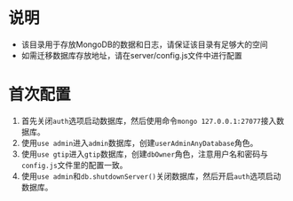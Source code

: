 # 说明
* 该目录用于存放MongoDB的数据和日志，请保证该目录有足够大的空间
* 如需迁移数据库存放地址，请在server/config.js文件中进行配置

# 首次配置
1. 首先关闭`auth`选项启动数据库，然后使用命令`mongo 127.0.0.1:27077`接入数据库。
2. 使用`use admin`进入`admin`数据库，创建`userAdminAnyDatabase`角色。
3. 使用`use gtip`进入`gtip`数据库，创建`dbOwner`角色，注意用户名和密码与`config.js`文件里的配置一致。
4. 使用`use admin`和`db.shutdownServer()`关闭数据库，然后开启`auth`选项启动数据库。